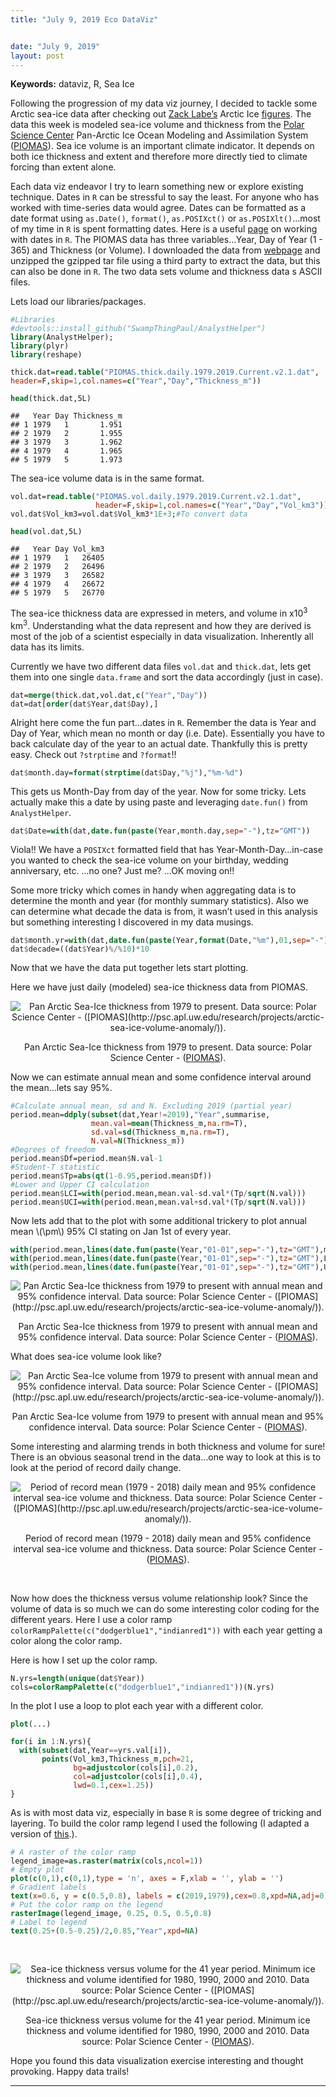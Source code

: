 ```yaml
---
title: "July 9, 2019 Eco DataViz"


date: "July 9, 2019"
layout: post
---
```



<section class="main-content">
<p><strong>Keywords:</strong> dataviz, R, Sea Ice</p>
<p>Following the progression of my data viz journey, I decided to tackle some Arctic sea-ice data after checking out <a href="https://twitter.com/ZLabe" target="_blank">Zack Labe’s</a> Arctic Ice <a href="https://sites.uci.edu/zlabe/arctic-sea-ice-figures/" target="_blank">figures</a>. The data this week is modeled sea-ice volume and thickness from the <a href="http://psc.apl.uw.edu" target="_blank">Polar Science Center</a> Pan-Arctic Ice Ocean Modeling and Assimilation System (<a href="http://psc.apl.uw.edu/research/projects/arctic-sea-ice-volume-anomaly/" target="_blank">PIOMAS</a>). Sea ice volume is an important climate indicator. It depends on both ice thickness and extent and therefore more directly tied to climate forcing than extent alone.</p>
<p>Each data viz endeavor I try to learn something new or explore existing technique. Dates in <code>R</code> can be stressful to say the least. For anyone who has worked with time-series data would agree. Dates can be formatted as a date format using <code>as.Date()</code>, <code>format()</code>, <code>as.POSIXct()</code> or <code>as.POSIXlt()</code>…most of my time in <code>R</code> is spent formatting dates. Here is a useful <a href="https://www.stat.berkeley.edu/~s133/dates.html" target="_blank">page</a> on working with dates in <code>R</code>. The PIOMAS data has three variables…Year, Day of Year (1 - 365) and Thickness (or Volume). I downloaded the data from <a href="http://psc.apl.uw.edu/research/projects/arctic-sea-ice-volume-anomaly/data/" target="_blank">webpage</a> and unzipped the gzipped tar file using a third party to extract the data, but this can also be done in <code>R</code>. The two data sets volume and thickness data s ASCII files.</p>
<p>Lets load our libraries/packages.</p>
<div class="sourceCode" id="cb1"><pre class="sourceCode r"><code class="sourceCode r"><a class="sourceLine" id="cb1-1" title="1"><span class="co">#Libraries</span></a>
<a class="sourceLine" id="cb1-2" title="2"><span class="co">#devtools::install_github(&quot;SwampThingPaul/AnalystHelper&quot;)</span></a>
<a class="sourceLine" id="cb1-3" title="3"><span class="kw">library</span>(AnalystHelper);</a>
<a class="sourceLine" id="cb1-4" title="4"><span class="kw">library</span>(plyr)</a>
<a class="sourceLine" id="cb1-5" title="5"><span class="kw">library</span>(reshape)</a></code></pre></div>
<div class="sourceCode" id="cb2"><pre class="sourceCode r"><code class="sourceCode r"><a class="sourceLine" id="cb2-1" title="1">thick.dat=<span class="kw">read.table</span>(<span class="st">&quot;PIOMAS.thick.daily.1979.2019.Current.v2.1.dat&quot;</span>,</a>
<a class="sourceLine" id="cb2-2" title="2"><span class="dt">header=</span>F,<span class="dt">skip=</span><span class="dv">1</span>,<span class="dt">col.names=</span><span class="kw">c</span>(<span class="st">&quot;Year&quot;</span>,<span class="st">&quot;Day&quot;</span>,<span class="st">&quot;Thickness_m&quot;</span>))</a></code></pre></div>
<div class="sourceCode" id="cb3"><pre class="sourceCode r"><code class="sourceCode r"><a class="sourceLine" id="cb3-1" title="1"><span class="kw">head</span>(thick.dat,5L)</a></code></pre></div>
<pre><code>##   Year Day Thickness_m
## 1 1979   1       1.951
## 2 1979   2       1.955
## 3 1979   3       1.962
## 4 1979   4       1.965
## 5 1979   5       1.973</code></pre>
<p>The sea-ice volume data is in the same format.</p>
<div class="sourceCode" id="cb5"><pre class="sourceCode r"><code class="sourceCode r"><a class="sourceLine" id="cb5-1" title="1">vol.dat=<span class="kw">read.table</span>(<span class="st">&quot;PIOMAS.vol.daily.1979.2019.Current.v2.1.dat&quot;</span>,</a>
<a class="sourceLine" id="cb5-2" title="2">                   <span class="dt">header=</span>F,<span class="dt">skip=</span><span class="dv">1</span>,<span class="dt">col.names=</span><span class="kw">c</span>(<span class="st">&quot;Year&quot;</span>,<span class="st">&quot;Day&quot;</span>,<span class="st">&quot;Vol_km3&quot;</span>))</a>
<a class="sourceLine" id="cb5-3" title="3">vol.dat<span class="op">$</span>Vol_km3=vol.dat<span class="op">$</span>Vol_km3<span class="op">*</span><span class="fl">1E+3</span>;<span class="co">#To convert data </span></a></code></pre></div>
<div class="sourceCode" id="cb6"><pre class="sourceCode r"><code class="sourceCode r"><a class="sourceLine" id="cb6-1" title="1"><span class="kw">head</span>(vol.dat,5L)</a></code></pre></div>
<pre><code>##   Year Day Vol_km3
## 1 1979   1   26405
## 2 1979   2   26496
## 3 1979   3   26582
## 4 1979   4   26672
## 5 1979   5   26770</code></pre>
<p>The sea-ice thickness data are expressed in meters, and volume in x10<sup>3</sup> km<sup>3</sup>. Understanding what the data represent and how they are derived is most of the job of a scientist especially in data visualization. Inherently all data has its limits.</p>
<p>Currently we have two different data files <code>vol.dat</code> and <code>thick.dat</code>, lets get them into one single <code>data.frame</code> and sort the data accordingly (just in case).</p>
<div class="sourceCode" id="cb8"><pre class="sourceCode r"><code class="sourceCode r"><a class="sourceLine" id="cb8-1" title="1">dat=<span class="kw">merge</span>(thick.dat,vol.dat,<span class="kw">c</span>(<span class="st">&quot;Year&quot;</span>,<span class="st">&quot;Day&quot;</span>))</a>
<a class="sourceLine" id="cb8-2" title="2">dat=dat[<span class="kw">order</span>(dat<span class="op">$</span>Year,dat<span class="op">$</span>Day),]</a></code></pre></div>
<p>Alright here come the fun part…dates in <code>R</code>. Remember the data is Year and Day of Year, which mean no month or day (i.e. Date). Essentially you have to back calculate day of the year to an actual date. Thankfully this is pretty easy. Check out <code>?strptime</code> and <code>?format</code>!!</p>
<div class="sourceCode" id="cb9"><pre class="sourceCode r"><code class="sourceCode r"><a class="sourceLine" id="cb9-1" title="1">dat<span class="op">$</span>month.day=<span class="kw">format</span>(<span class="kw">strptime</span>(dat<span class="op">$</span>Day,<span class="st">&quot;%j&quot;</span>),<span class="st">&quot;%m-%d&quot;</span>)</a></code></pre></div>
<p>This gets us Month-Day from day of the year. Now for some tricky. Lets actually make this a date by using paste and leveraging <code>date.fun()</code> from <code>AnalystHelper</code>.</p>
<div class="sourceCode" id="cb10"><pre class="sourceCode r"><code class="sourceCode r"><a class="sourceLine" id="cb10-1" title="1">dat<span class="op">$</span>Date=<span class="kw">with</span>(dat,<span class="kw">date.fun</span>(<span class="kw">paste</span>(Year,month.day,<span class="dt">sep=</span><span class="st">&quot;-&quot;</span>),<span class="dt">tz=</span><span class="st">&quot;GMT&quot;</span>))</a></code></pre></div>
<p>Viola!! We have a <code>POSIXct</code> formatted field that has Year-Month-Day…in-case you wanted to check the sea-ice volume on your birthday, wedding anniversary, etc. …no one? Just me? …OK moving on!!</p>
<p>Some more tricky which comes in handy when aggregating data is to determine the month and year (for monthly summary statistics). Also we can determine what decade the data is from, it wasn’t used in this analysis but something interesting I discovered in my data musings.</p>
<div class="sourceCode" id="cb11"><pre class="sourceCode r"><code class="sourceCode r"><a class="sourceLine" id="cb11-1" title="1">dat<span class="op">$</span>month.yr=<span class="kw">with</span>(dat,<span class="kw">date.fun</span>(<span class="kw">paste</span>(Year,<span class="kw">format</span>(Date,<span class="st">&quot;%m&quot;</span>),<span class="dv">01</span>,<span class="dt">sep=</span><span class="st">&quot;-&quot;</span>),<span class="dt">tz=</span><span class="st">&quot;GMT&quot;</span>))</a>
<a class="sourceLine" id="cb11-2" title="2">dat<span class="op">$</span>decade=((dat<span class="op">$</span>Year)<span class="op">%/%</span><span class="dv">10</span>)<span class="op">*</span><span class="dv">10</span></a></code></pre></div>
<p>Now that we have the data put together lets start plotting.</p>
<p>Here we have just daily (modeled) sea-ice thickness data from PIOMAS.</p>
<div class="figure" style="text-align: center">
<img src="{{ site.url }}{{ site.baseurl }}/knitr_files/2019-07-09-DataViz_files/figure-html/unnamed-chunk-11-1.png" alt="Pan Arctic Sea-Ice thickness from 1979 to present. Data source: Polar Science Center - ([PIOMAS](http://psc.apl.uw.edu/research/projects/arctic-sea-ice-volume-anomaly/))."  />
<p class="caption">
Pan Arctic Sea-Ice thickness from 1979 to present. Data source: Polar Science Center - (<a href="http://psc.apl.uw.edu/research/projects/arctic-sea-ice-volume-anomaly/">PIOMAS</a>).
</p>
</div>
<p>Now we can estimate annual mean and some confidence interval around the mean…lets say 95%.</p>
<div class="sourceCode" id="cb12"><pre class="sourceCode r"><code class="sourceCode r"><a class="sourceLine" id="cb12-1" title="1"><span class="co">#Calculate annual mean, sd and N. Excluding 2019 (partial year)</span></a>
<a class="sourceLine" id="cb12-2" title="2">period.mean=<span class="kw">ddply</span>(<span class="kw">subset</span>(dat,Year<span class="op">!=</span><span class="dv">2019</span>),<span class="st">&quot;Year&quot;</span>,summarise,</a>
<a class="sourceLine" id="cb12-3" title="3">                  <span class="dt">mean.val=</span><span class="kw">mean</span>(Thickness_m,<span class="dt">na.rm=</span>T),</a>
<a class="sourceLine" id="cb12-4" title="4">                  <span class="dt">sd.val=</span><span class="kw">sd</span>(Thickness_m,<span class="dt">na.rm=</span>T),</a>
<a class="sourceLine" id="cb12-5" title="5">                  <span class="dt">N.val=</span><span class="kw">N</span>(Thickness_m))</a>
<a class="sourceLine" id="cb12-6" title="6"><span class="co">#Degrees of freedom</span></a>
<a class="sourceLine" id="cb12-7" title="7">period.mean<span class="op">$</span>Df=period.mean<span class="op">$</span>N.val<span class="dv">-1</span></a>
<a class="sourceLine" id="cb12-8" title="8"><span class="co">#Student-T statistic</span></a>
<a class="sourceLine" id="cb12-9" title="9">period.mean<span class="op">$</span>Tp=<span class="kw">abs</span>(<span class="kw">qt</span>(<span class="dv">1</span><span class="fl">-0.95</span>,period.mean<span class="op">$</span>Df))</a>
<a class="sourceLine" id="cb12-10" title="10"><span class="co">#Lower and Upper CI calculation</span></a>
<a class="sourceLine" id="cb12-11" title="11">period.mean<span class="op">$</span>LCI=<span class="kw">with</span>(period.mean,mean.val<span class="op">-</span>sd.val<span class="op">*</span>(Tp<span class="op">/</span><span class="kw">sqrt</span>(N.val)))</a>
<a class="sourceLine" id="cb12-12" title="12">period.mean<span class="op">$</span>UCI=<span class="kw">with</span>(period.mean,mean.val<span class="op">+</span>sd.val<span class="op">*</span>(Tp<span class="op">/</span><span class="kw">sqrt</span>(N.val)))</a></code></pre></div>
<p>Now lets add that to the plot with some additional trickery to plot annual mean <span class="math inline">\(\pm\)</span> 95% CI stating on Jan 1st of every year.</p>
<div class="sourceCode" id="cb13"><pre class="sourceCode r"><code class="sourceCode r"><a class="sourceLine" id="cb13-1" title="1"><span class="kw">with</span>(period.mean,<span class="kw">lines</span>(<span class="kw">date.fun</span>(<span class="kw">paste</span>(Year,<span class="st">&quot;01-01&quot;</span>,<span class="dt">sep=</span><span class="st">&quot;-&quot;</span>),<span class="dt">tz=</span><span class="st">&quot;GMT&quot;</span>),mean.val,<span class="dt">lty=</span><span class="dv">1</span>,<span class="dt">col=</span><span class="st">&quot;red&quot;</span>))</a>
<a class="sourceLine" id="cb13-2" title="2"><span class="kw">with</span>(period.mean,<span class="kw">lines</span>(<span class="kw">date.fun</span>(<span class="kw">paste</span>(Year,<span class="st">&quot;01-01&quot;</span>,<span class="dt">sep=</span><span class="st">&quot;-&quot;</span>),<span class="dt">tz=</span><span class="st">&quot;GMT&quot;</span>),LCI,<span class="dt">lty=</span><span class="dv">2</span>,<span class="dt">col=</span><span class="st">&quot;red&quot;</span>))</a>
<a class="sourceLine" id="cb13-3" title="3"><span class="kw">with</span>(period.mean,<span class="kw">lines</span>(<span class="kw">date.fun</span>(<span class="kw">paste</span>(Year,<span class="st">&quot;01-01&quot;</span>,<span class="dt">sep=</span><span class="st">&quot;-&quot;</span>),<span class="dt">tz=</span><span class="st">&quot;GMT&quot;</span>),UCI,<span class="dt">lty=</span><span class="dv">2</span>,<span class="dt">col=</span><span class="st">&quot;red&quot;</span>))</a></code></pre></div>
<div class="figure" style="text-align: center">
<img src="{{ site.url }}{{ site.baseurl }}/knitr_files/2019-07-09-DataViz_files/figure-html/unnamed-chunk-14-1.png" alt="Pan Arctic Sea-Ice thickness from 1979 to present with annual mean and 95% confidence interval. Data source: Polar Science Center - ([PIOMAS](http://psc.apl.uw.edu/research/projects/arctic-sea-ice-volume-anomaly/))."  />
<p class="caption">
Pan Arctic Sea-Ice thickness from 1979 to present with annual mean and 95% confidence interval. Data source: Polar Science Center - (<a href="http://psc.apl.uw.edu/research/projects/arctic-sea-ice-volume-anomaly/">PIOMAS</a>).
</p>
</div>
<p>What does sea-ice volume look like?</p>
<div class="figure" style="text-align: center">
<img src="{{ site.url }}{{ site.baseurl }}/knitr_files/2019-07-09-DataViz_files/figure-html/unnamed-chunk-15-1.png" alt="Pan Arctic Sea-Ice volume from 1979 to present with annual mean and 95% confidence interval. Data source: Polar Science Center - ([PIOMAS](http://psc.apl.uw.edu/research/projects/arctic-sea-ice-volume-anomaly/))."  />
<p class="caption">
Pan Arctic Sea-Ice volume from 1979 to present with annual mean and 95% confidence interval. Data source: Polar Science Center - (<a href="http://psc.apl.uw.edu/research/projects/arctic-sea-ice-volume-anomaly/">PIOMAS</a>).
</p>
</div>
<p>Some interesting and alarming trends in both thickness and volume for sure! There is an obvious seasonal trend in the data…one way to look at this is to look at the period of record daily change.</p>
<div class="figure" style="text-align: center">
<img src="{{ site.url }}{{ site.baseurl }}/knitr_files/2019-07-09-DataViz_files/figure-html/unnamed-chunk-16-1.png" alt="Period of record mean (1979 - 2018) daily mean and 95% confidence interval sea-ice volume and thickness. Data source: Polar Science Center - ([PIOMAS](http://psc.apl.uw.edu/research/projects/arctic-sea-ice-volume-anomaly/))."  />
<p class="caption">
Period of record mean (1979 - 2018) daily mean and 95% confidence interval sea-ice volume and thickness. Data source: Polar Science Center - (<a href="http://psc.apl.uw.edu/research/projects/arctic-sea-ice-volume-anomaly/">PIOMAS</a>).
</p>
</div>
<p><br></p>
<p>Now how does the thickness versus volume relationship look? Since the volume of data is so much we can do some interesting color coding for the different years. Here I use a color ramp <code>colorRampPalette(c("dodgerblue1","indianred1"))</code> with each year getting a color along the color ramp.</p>
<p>Here is how I set up the color ramp.</p>
<div class="sourceCode" id="cb14"><pre class="sourceCode r"><code class="sourceCode r"><a class="sourceLine" id="cb14-1" title="1">N.yrs=<span class="kw">length</span>(<span class="kw">unique</span>(dat<span class="op">$</span>Year))</a>
<a class="sourceLine" id="cb14-2" title="2">cols=<span class="kw">colorRampPalette</span>(<span class="kw">c</span>(<span class="st">&quot;dodgerblue1&quot;</span>,<span class="st">&quot;indianred1&quot;</span>))(N.yrs)</a></code></pre></div>
<p>In the plot I use a loop to plot each year with a different color.</p>
<div class="sourceCode" id="cb15"><pre class="sourceCode r"><code class="sourceCode r"><a class="sourceLine" id="cb15-1" title="1"><span class="kw">plot</span>(...)</a>
<a class="sourceLine" id="cb15-2" title="2"></a>
<a class="sourceLine" id="cb15-3" title="3"><span class="cf">for</span>(i <span class="cf">in</span> <span class="dv">1</span><span class="op">:</span>N.yrs){</a>
<a class="sourceLine" id="cb15-4" title="4">  <span class="kw">with</span>(<span class="kw">subset</span>(dat,Year<span class="op">==</span>yrs.val[i]),</a>
<a class="sourceLine" id="cb15-5" title="5">       <span class="kw">points</span>(Vol_km3,Thickness_m,<span class="dt">pch=</span><span class="dv">21</span>,</a>
<a class="sourceLine" id="cb15-6" title="6">              <span class="dt">bg=</span><span class="kw">adjustcolor</span>(cols[i],<span class="fl">0.2</span>),</a>
<a class="sourceLine" id="cb15-7" title="7">              <span class="dt">col=</span><span class="kw">adjustcolor</span>(cols[i],<span class="fl">0.4</span>),</a>
<a class="sourceLine" id="cb15-8" title="8">              <span class="dt">lwd=</span><span class="fl">0.1</span>,<span class="dt">cex=</span><span class="fl">1.25</span>))</a>
<a class="sourceLine" id="cb15-9" title="9">}</a></code></pre></div>
<p>As is with most data viz, especially in base <code>R</code> is some degree of tricking and layering. To build the color ramp legend I used the following (I adapted a version of <a href="https://stackoverflow.com/questions/13355176/gradient-legend-in-base/13355440#13355440" target="_blank">this</a>.).</p>
<div class="sourceCode" id="cb16"><pre class="sourceCode r"><code class="sourceCode r"><a class="sourceLine" id="cb16-1" title="1"><span class="co"># A raster of the color ramp</span></a>
<a class="sourceLine" id="cb16-2" title="2">legend_image=<span class="kw">as.raster</span>(<span class="kw">matrix</span>(cols,<span class="dt">ncol=</span><span class="dv">1</span>))</a>
<a class="sourceLine" id="cb16-3" title="3"><span class="co"># Empty plot</span></a>
<a class="sourceLine" id="cb16-4" title="4"><span class="kw">plot</span>(<span class="kw">c</span>(<span class="dv">0</span>,<span class="dv">1</span>),<span class="kw">c</span>(<span class="dv">0</span>,<span class="dv">1</span>),<span class="dt">type =</span> <span class="st">&#39;n&#39;</span>, <span class="dt">axes =</span> F,<span class="dt">xlab =</span> <span class="st">&#39;&#39;</span>, <span class="dt">ylab =</span> <span class="st">&#39;&#39;</span>)</a>
<a class="sourceLine" id="cb16-5" title="5"><span class="co"># Gradient labels</span></a>
<a class="sourceLine" id="cb16-6" title="6"><span class="kw">text</span>(<span class="dt">x=</span><span class="fl">0.6</span>, <span class="dt">y =</span> <span class="kw">c</span>(<span class="fl">0.5</span>,<span class="fl">0.8</span>), <span class="dt">labels =</span> <span class="kw">c</span>(<span class="dv">2019</span>,<span class="dv">1979</span>),<span class="dt">cex=</span><span class="fl">0.8</span>,<span class="dt">xpd=</span><span class="ot">NA</span>,<span class="dt">adj=</span><span class="dv">0</span>)</a>
<a class="sourceLine" id="cb16-7" title="7"><span class="co"># Put the color ramp on the legend</span></a>
<a class="sourceLine" id="cb16-8" title="8"><span class="kw">rasterImage</span>(legend_image, <span class="fl">0.25</span>, <span class="fl">0.5</span>, <span class="fl">0.5</span>,<span class="fl">0.8</span>)</a>
<a class="sourceLine" id="cb16-9" title="9"><span class="co"># Label to legend</span></a>
<a class="sourceLine" id="cb16-10" title="10"><span class="kw">text</span>(<span class="fl">0.25</span><span class="op">+</span>(<span class="fl">0.5-0.25</span>)<span class="op">/</span><span class="dv">2</span>,<span class="fl">0.85</span>,<span class="st">&quot;Year&quot;</span>,<span class="dt">xpd=</span><span class="ot">NA</span>)</a></code></pre></div>
<p><br></p>
<div class="figure" style="text-align: center">
<img src="{{ site.url }}{{ site.baseurl }}/knitr_files/2019-07-09-DataViz_files/figure-html/unnamed-chunk-20-1.png" alt="Sea-ice thickness versus volume for the 41 year period. Minimum ice thickness and volume identified for 1980, 1990, 2000 and 2010. Data source: Polar Science Center - ([PIOMAS](http://psc.apl.uw.edu/research/projects/arctic-sea-ice-volume-anomaly/))."  />
<p class="caption">
Sea-ice thickness versus volume for the 41 year period. Minimum ice thickness and volume identified for 1980, 1990, 2000 and 2010. Data source: Polar Science Center - (<a href="http://psc.apl.uw.edu/research/projects/arctic-sea-ice-volume-anomaly/">PIOMAS</a>).
</p>
</div>
<p>Hope you found this data visualization exercise interesting and thought provoking. Happy data trails!</p>
<hr />
</section>
